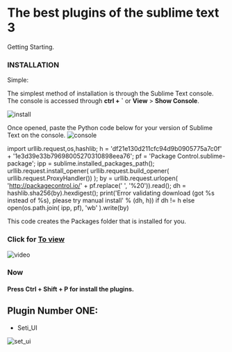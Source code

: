 # The best plugins of the sublime text 3
Getting Starting.

### INSTALLATION
Simple:

The simplest method of installation is through the Sublime Text console. The console is accessed through **ctrl + `**
or **View** > **Show Console**.

![install](https://cloud.githubusercontent.com/assets/20023147/25965339/0d65778e-365e-11e7-974d-a98db2346ad7.jpg)
 
 Once opened, paste the Python code below for your version of Sublime Text on the console.
![console](https://cloud.githubusercontent.com/assets/20023147/25965322/fc1f8848-365d-11e7-92a6-411052d2b5c0.PNG)

import urllib.request,os,hashlib; h = 'df21e130d211cfc94d9b0905775a7c0f' + '1e3d39e33b79698005270310898eea76'; pf = 'Package Control.sublime-package'; ipp = sublime.installed_packages_path(); urllib.request.install_opener( urllib.request.build_opener( urllib.request.ProxyHandler()) ); by = urllib.request.urlopen( 'http://packagecontrol.io/' + pf.replace(' ', '%20')).read(); dh = hashlib.sha256(by).hexdigest(); print('Error validating download (got %s instead of %s), please try manual install' % (dh, h)) if dh != h else open(os.path.join( ipp, pf), 'wb' ).write(by)


This code creates the Packages folder that is installed for you.

### Click for <a href="https://www.youtube.com/watch?v=zVLJfrIwEP8">To view</a>
![video](https://cloud.githubusercontent.com/assets/20023147/25966156/92fc2a80-3660-11e7-8686-6f236711fe70.PNG)

### Now

#### Press **Ctrl + Shift + P** for install the plugins.


## Plugin Number ONE: 

* Seti_UI

![set_ui](https://cloud.githubusercontent.com/assets/20023147/25930577/658ff898-35dd-11e7-927b-231bdd8d7380.png)


